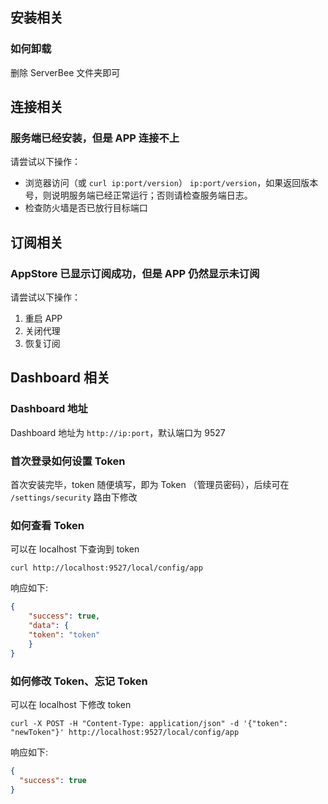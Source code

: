 ## 安装相关
### 如何卸载
删除 ServerBee 文件夹即可

## 连接相关
### 服务端已经安装，但是 APP 连接不上
请尝试以下操作：
- 浏览器访问（或 `curl ip:port/version`） `ip:port/version`，如果返回版本号，则说明服务端已经正常运行；否则请检查服务端日志。
- 检查防火墙是否已放行目标端口

## 订阅相关
### AppStore 已显示订阅成功，但是 APP 仍然显示未订阅

请尝试以下操作：
1. 重启 APP
2. 关闭代理
3. 恢复订阅

## Dashboard 相关
### Dashboard 地址
Dashboard 地址为 `http://ip:port`，默认端口为 9527

### 首次登录如何设置 Token
首次安装完毕，token 随便填写，即为 Token （管理员密码），后续可在 `/settings/security` 路由下修改

### 如何查看 Token
可以在 localhost 下查询到 token

```shell
curl http://localhost:9527/local/config/app
```

响应如下:
```json
{
    "success": true,
    "data": {
    "token": "token"
    }
}
```

### 如何修改 Token、忘记 Token
可以在 localhost 下修改 token
```shell
curl -X POST -H "Content-Type: application/json" -d '{"token": "newToken"}' http://localhost:9527/local/config/app
```

响应如下:
```json
{
  "success": true
}
```
